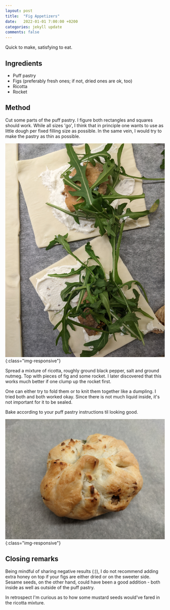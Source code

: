 ```yaml
---
layout: post
title:  "Fig Appetizers"
date:   2022-01-01 7:00:00 +0200
categories: jekyll update
comments: false
---
```


Quick to make, satisfying to eat.

## Ingredients
* Puff pastry
* Figs (preferably fresh ones; if not, dried ones are ok, too)
* Ricotta
* Rocket

## Method

Cut some parts of the puff pastry. I figure both rectangles and squares should work. While all sizes 'go', I think that in principle one wants to use as little dough per fixed filling size as possible. In the same vein, I would try to make the pastry as thin as possible.

![Folding prep](/imgs/fig_appetizers/folding.jpg){:class="img-responsive"}

Spread a mixture of ricotta, roughly ground black pepper, salt and ground nutmeg. Top with pieces of fig and some rocket. I later discovered that this works much better if one clump up the rocket first.

One can either try to fold them or to knit them together like a dumpling. I tried both and both worked okay. Since there is not much liquid inside, it's not important for it to be sealed.

Bake according to your puff pastry instructions til looking good.

![Result](/imgs/fig_appetizers/result.jpg){:class="img-responsive"}

## Closing remarks

Being mindful of sharing negative results (:)), I do not recommend adding extra honey on top if your figs are either dried or on the sweeter side. Sesame seeds, on the other hand, could have been a good addition - both inside as well as outside of the puff pastry.

In retrospect I'm curious as to how some mustard seeds would've fared in the ricotta mixture.
